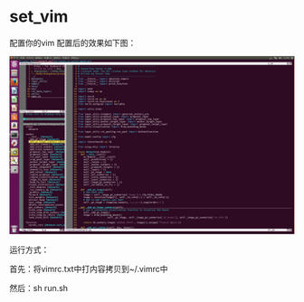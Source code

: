 # set_vim
配置你的vim
配置后的效果如下图：

![image](https://github.com/zhangjunyi1225054736/set_vim/blob/new/result.png)

运行方式：

首先：将vimrc.txt中打内容拷贝到~/.vimrc中

然后：sh run.sh

